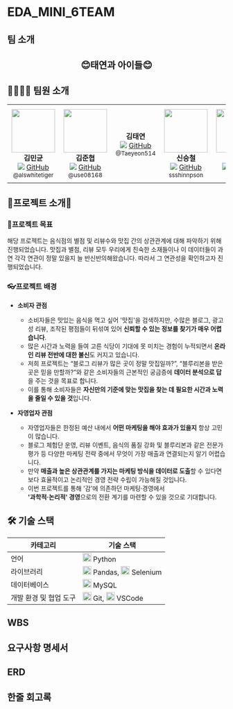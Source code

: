 # EDA_MINI_6TEAM

## 팀 소개
<div align="center">
<h2>😊태연과 아이들😊</h2>
</div>

## 👨‍👩‍👧‍👦 팀원 소개
<table align="center">
  <tr>
    <td align="center" style="padding: 10px;">
      <img src="" width="100" /><br/>
      <strong>김민균</strong><br/>
      <img src="https://github.com/user-attachments/assets/e856e3cd-3ab1-40c1-b6f7-2af13b15efa2"/>
      <a href="https://github.com/alswhitetiger">GitHub</a><br/>
      <sub>@alswhitetiger</sub>
    </td>
    <td align="center" style="padding: 10px;">
      <img src="" width="100" /><br/>
      <strong>김준협</strong><br/>
      <img src="https://github.com/user-attachments/assets/40832a72-422f-4f10-aad4-83d6a81f0ce2"/>
      <a href="https://github.com/use08168">GitHub</a><br/>
      <sub>@use08168</sub>
    </td>
    <td align="center" style="padding: 10px;">
      <img src="" /><br/>
      <strong>김태연</strong><br/>
      <img src="https://github.com/user-attachments/assets/9b2505fc-cd39-4e41-83db-a9dbcd9e17e9"/>
      <a href="https://github.com/Taeyeon514">GitHub</a><br/>
      <sub>@Taeyeon514</sub>
    </td>
    <td align="center" style="padding: 10px;">
      <img src="" width="100" /><br/>
      <strong>신승철</strong><br/>
      <img src="https://github.com/user-attachments/assets/fe7e2983-e615-4d5b-b01b-d9bda28097bd"/>
      <a href="https://github.com/ssshinnpson">GitHub</a><br/>
      <sub>ssshinnpson</sub>
    </td>
    <td align="center" style="padding: 10px;">
      <img src="" width="100" /><br/>
      <strong>박지수</strong><br/>
      <img src="https://github.com/user-attachments/assets/fe23faf4-c3e6-4086-93ee-c22b6914a3bc"/>
      <a href="https://github.com/0lipa">GitHub</a><br/>
      <sub>@0lipa</sub>
    </td>
  </tr>
</table>

## 🌸프로젝트 소개🌸

### 🧭프로젝트 목표
해당 프로젝트는 음식점의 별점 및 리뷰수와 맛집 간의 상관관계에 대해 파악하기 위해 진행되었습니다. 맛집과 별점, 리뷰 모두 우리에게 친숙한 소재들이나 이 데이터들이 과연 각각 연관이 정말 있을지 늘 반신반의해왔습니다. 따라서 그 연관성을 확인하고자 진행되었습니다.

### 👓프로젝트 배경
- **소비자 관점**
    - 소비자들은 맛있는 음식을 먹고 싶어 '맛집'을 검색하지만, 수많은 블로그, 광고성 리뷰, 조작된 평점들이 뒤섞여 있어
      **신뢰할 수 있는 정보를 찾기가 매우 어렵습니다**.
    - 많은 시간과 노력을 들여 고른 식당이 기대에 못 미치는 경험이 누적되면서 **온라인 리뷰 전반에 대한 불신**도 커지고 있습니다.
    - 저희 프로젝트는 “블로그 리뷰가 많은 곳이 정말 맛집일까?”, “블루리본을 받은 곳은 믿을 만할까?”와 같은 소비자들의 근본적인 궁금증에
      **데이터 분석으로 답**을 주는 것을 목표로 합니다.
    - 이를 통해 소비자들은 **자신만의 기준에 맞는 맛집을 찾는 데 필요한 시간과 노력을 줄일 수 있을 것**입니다.

- **자영업자 관점**
    - 자영업자들은 한정된 예산 내에서 **어떤 마케팅을 해야 효과가 있을지** 항상 고민이 많습니다.
    - 블로그 체험단 운영, 리뷰 이벤트, 음식의 품질 강화 및 블루리본과 같은 전문가 평가 등 다양한 마케팅 전략 중에서 무엇이 가장 매출과 연결되는지 알기 어렵습니다.
    - 만약 **매출과 높은 상관관계를 가지는 마케팅 방식을 데이터로 도출**할 수 있다면 보다 효율적이고 논리적인 경영 전략 수립이 가능해질 것입니다.
    - 이번 프로젝트를 통해 '감'에 의존하던 마케팅·경영에서  
      **'과학적·논리적' 경영**으로의 전환 계기를 마련할 수 있을 것으로 기대합니다.

## 🛠️ 기술 스택

| 카테고리                | 기술 스택                                                                                     |
|-----------------------|--------------------------------------------------------------------------------------------|
| 언어                  | <img src="https://i.namu.wiki/i/mxMv5lNX8m8lUwu7yTjN6eNZh8JVuI6a_chEyMRc4V9oECkhVIl7OiPiGIOllv14uDVNuwRPVco8abCPe5xOiQ.svg" width="20"/> Python |
| 라이브러리            | <img src="https://cdn.jsdelivr.net/gh/devicons/devicon/icons/pandas/pandas-original.svg" width="20"/> Pandas, <img src="https://cdn.jsdelivr.net/gh/devicons/devicon/icons/selenium/selenium-original.svg" width="20"/> Selenium |
| 데이터베이스           | <img src="https://cdn.jsdelivr.net/gh/devicons/devicon/icons/mysql/mysql-original.svg" width="20"/> MySQL           |
| 개발 환경 및 협업 도구 | <img src="https://cdn.jsdelivr.net/gh/devicons/devicon/icons/git/git-original.svg" width="20"/> Git, <img src="https://cdn.jsdelivr.net/gh/devicons/devicon/icons/vscode/vscode-original.svg" width="20"/> VSCode |

  
## WBS

## 요구사항 명세서

## ERD

## 한줄 회고록

